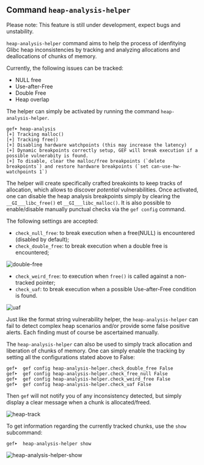 ## Command `heap-analysis-helper`

Please note: This feature is still under development, expect bugs and unstability.

`heap-analysis-helper` command aims to help the process of idenfitying Glibc heap inconsistencies by
tracking and analyzing allocations and deallocations of chunks of memory.

Currently, the following issues can be tracked:

-  NULL free
-  Use-after-Free
-  Double Free
-  Heap overlap

The helper can simply be activated by running the command `heap-analysis-helper`.

```text
gef➤ heap-analysis
[+] Tracking malloc()
[+] Tracking free()
[+] Disabling hardware watchpoints (this may increase the latency)
[+] Dynamic breakpoints correctly setup, GEF will break execution if a possible vulnerabity is found.
[+] To disable, clear the malloc/free breakpoints (`delete breakpoints`) and restore hardware breakpoints (`set can-use-hw-watchpoints 1`)
```

The helper will create specifically crafted breakoints to keep tracks of allocation, which allows to
discover *potential* vulnerabilities. Once activated, one can disable the heap analysis breakpoints
simply by clearing the `__GI___libc_free()` et `__GI___libc_malloc()`. It is also possible to
enable/disable manually punctual checks via the `gef config` command.

The following settings are accepted:

-  `check_null_free`: to break execution when a free(NULL) is encountered (disabled by default);
-  `check_double_free`: to break execution when a double free is encountered;

![double-free](https://i.imgur.com/S7b4FJa.png)

-  `check_weird_free`: to execution when `free()` is called against a non-tracked pointer;
-  `check_uaf`: to break execution when a possible Use-after-Free condition is found.

![uaf](https://i.imgur.com/NfV5Cu9.png)

Just like the format string vulnerability helper, the `heap-analysis-helper` can fail to detect
complex heap scenarios and/or provide some false positive alerts. Each finding must of course be
ascertained manually.

The `heap-analysis-helper` can also be used to simply track allocation and liberation of chunks of
memory. One can simply enable the tracking by setting all the configurations stated above to False:

```text
gef➤  gef config heap-analysis-helper.check_double_free False
gef➤  gef config heap-analysis-helper.check_free_null False
gef➤  gef config heap-analysis-helper.check_weird_free False
gef➤  gef config heap-analysis-helper.check_uaf False
```

Then `gef` will not notify you of any inconsistency detected, but simply display a clear message
when a chunk is allocated/freed.

![heap-track](https://i.imgur.com/68NGTvw.png)

To get information regarding the currently tracked chunks, use the `show` subcommand:

```text
gef➤  heap-analysis-helper show
```

![heap-analysis-helper-show](https://i.imgur.com/0I4jBWJ.png)
